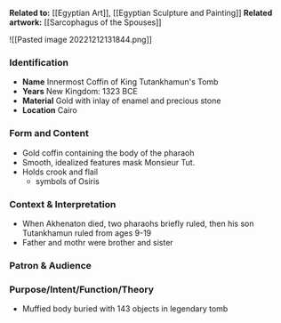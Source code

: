 **Related to:** [[Egyptian Art]], [[Egyptian Sculpture and Painting]]
**Related artwork:** [[Sarcophagus of the Spouses]]

![[Pasted image 20221212131844.png]]

### Identification
- **Name** Innermost Coffin of King Tutankhamun's Tomb
- **Years** New Kingdom: 1323 BCE
- **Material** Gold with inlay of enamel and precious stone 
- **Location** Cairo

### Form and Content
- Gold coffin containing the body of the pharaoh
- Smooth, idealized features mask Monsieur Tut.
- Holds crook and flail
	- symbols of Osiris

### Context & Interpretation
- When Akhenaton died, two pharaohs briefly ruled, then his son Tutankhamun ruled from ages 9-19
- Father and mothr were brother and sister

### Patron & Audience


### Purpose/Intent/Function/Theory
- Muffied body buried with 143 objects in legendary tomb
